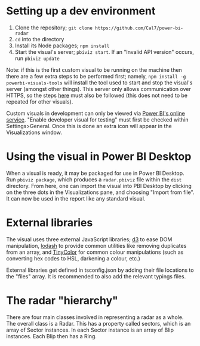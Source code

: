 ﻿# Setting up a dev environment
1. Clone the repository; `git clone https://github.com/Cal7/power-bi-radar`
2. `cd` into the directory
3. Install its Node packages; `npm install`
4. Start the visual's server; `pbiviz start`. If an "Invalid API version" occurs, run `pbiviz update`

Note: if this is the first custom visual to be running on the machine then there are a few extra steps to be performed first; namely, `npm install -g powerbi-visuals-tools` will install the tool used to start and stop the visual's server (amongst other things). This server only allows communication over HTTPS, so the steps [here](https://github.com/Microsoft/PowerBI-visuals/blob/master/tools/CertificateAddWindows.md) must also be followed (this does not need to be repeated for other visuals).

Custom visuals in development can only be viewed via [Power BI's online service](https://app.powerbi.com). "Enable developer visual for testing" must first be checked within Settings>General. Once this is done an extra icon will appear in the Visualizations window.

# Using the visual in Power BI Desktop
When a visual is ready, it may be packaged for use in Power BI Desktop. Run `pbiviz package`, which produces a `radar.pbiviz` file within the `dist` directory. From here, one can import the visual into PBI Desktop by clicking on the three dots in the Visualizations pane, and choosing "Import from file". It can now be used in the report like any standard visual.

# External libraries
The visual uses three external JavaScript libraries; [d3](https://d3js.org/) to ease DOM manipulation, [lodash](https://lodash.com/) to provide common utilities like removing duplicates from an array, and [TinyColor](https://github.com/bgrins/TinyColor) for common colour manipulations (such as converting hex codes to HSL, darkening a colour, etc.)

External libraries get defined in tsconfig.json by adding their file locations to the "files" array. It is recommended to also add the relevant typings files.

# The radar "hierarchy"
There are four main classes involved in representing a radar as a whole. The overall class is a Radar. This has a property called sectors, which is an array of Sector instances. In each Sector instance is an array of Blip instances. Each Blip then has a Ring.